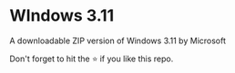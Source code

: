 # WIndows 3.11

A downloadable ZIP version of Windows 3.11 by Microsoft

Don't forget to hit the :star: if you like this repo.
